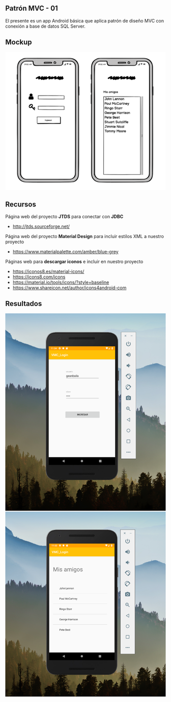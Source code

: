 ## Patrón MVC - 01
El presente es un app Android básica que aplica patrón de diseño MVC con conexión a base de datos SQL Server.

## Mockup
![github-small](https://github.com/geanbaila/MVC_Login/blob/master/mockup-mcv-login.png)

## Recursos
Página web del proyecto **JTDS** para conectar con **JDBC** 
- http://jtds.sourceforge.net/

Página web del proyecto **Material Design** para incluir estilos XML a nuestro proyecto
- https://www.materialpalette.com/amber/blue-grey

Páginas web para **descargar iconos** e incluir en nuestro proyecto
- https://iconos8.es/material-icons/
- https://icons8.com/icons
- https://material.io/tools/icons/?style=baseline
- https://www.shareicon.net/author/icons4android-com

## Resultados
![github-small](https://github.com/geanbaila/MVC_Login/blob/master/login-mcv-login.png)
![github-small](https://github.com/geanbaila/MVC_Login/blob/master/friends-mcv-login.png)